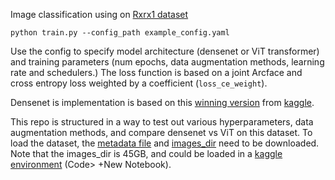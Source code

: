 Image classification using on [Rxrx1 dataset](https://www.rxrx.ai/rxrx1)


```
python train.py --config_path example_config.yaml
```

Use the config to specify model architecture (densenet or ViT transformer) and training parameters (num epochs, data augmentation methods, learning rate and schedulers.) The loss function is based on a joint Arcface and cross entropy loss weighted by a coefficient (`loss_ce_weight`).


Densenet is implementation is based on this [winning version](https://github.com/maciej-sypetkowski/kaggle-rcic-1st) from [kaggle](https://www.kaggle.com/competitions/recursion-cellular-image-classification/overview).

This repo is structured in a way to test out various hyperparameters, data augmentation methods, and compare densenet vs ViT on this dataset. To load the dataset, the [metadata file](https://storage.googleapis.com/rxrx/rxrx1/rxrx1-metadata.zip) and [images_dir](https://storage.googleapis.com/rxrx/rxrx1/rxrx1-images.zip) need to be downloaded. Note that the images_dir is 45GB, and could be loaded in a [kaggle environment](https://www.kaggle.com/competitions/recursion-cellular-image-classification/overview) (Code> +New Notebook).

